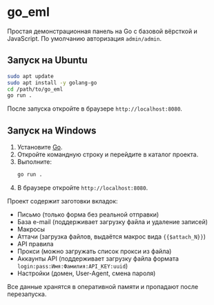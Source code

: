 # go_eml

Простая демонстрационная панель на Go с базовой вёрсткой и JavaScript. По умолчанию авторизация `admin/admin`.

## Запуск на Ubuntu
```bash
sudo apt update
sudo apt install -y golang-go
cd /path/to/go_eml
go run .
```
После запуска откройте в браузере `http://localhost:8080`.

## Запуск на Windows
1. Установите [Go](https://go.dev/dl/).
2. Откройте командную строку и перейдите в каталог проекта.
3. Выполните:
    ```cmd
    go run .
    ```
4. В браузере откройте `http://localhost:8080`.

Проект содержит заготовки вкладок:
- Письмо (только форма без реальной отправки)
- База e-mail (поддерживает загрузку файла и удаление записей)
- Макросы
- Аттачи (загрузка файлов, выдаётся макрос вида `{{$attach_N}}`)
- API правила
- Прокси (можно загружать список прокси из файла)
- Аккаунты API (поддерживает загрузку файла формата `login:pass:Имя:Фамилия:API_KEY:uuid`)
- Настройки (домен, User-Agent, смена пароля)

Все данные хранятся в оперативной памяти и пропадают после перезапуска.
